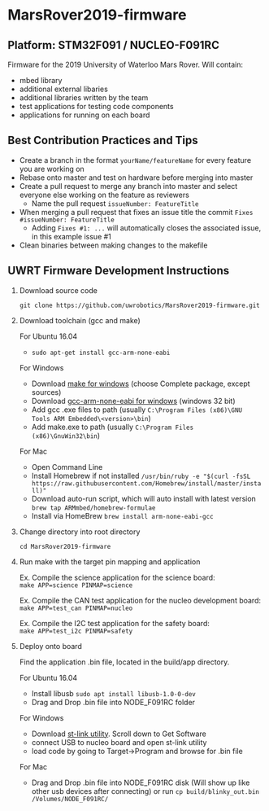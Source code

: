 # MarsRover2019-firmware

## Platform: STM32F091 / NUCLEO-F091RC

Firmware for the 2019 University of Waterloo Mars Rover. Will contain:
- mbed library
- additional external libaries
- additional libraries written by the team
- test applications for testing code components
- applications for running on each board

## Best Contribution Practices and Tips

- Create a branch in the format `yourName/featureName` for every feature you are working on
- Rebase onto master and test on hardware before merging into master
- Create a pull request to merge any branch into master and select everyone else working on the feature as reviewers
  - Name the pull request `issueNumber: FeatureTitle`
- When merging a pull request that fixes an issue title the commit `Fixes #issueNumber: FeatureTitle`
  - Adding `Fixes #1: ...` will automatically closes the associated issue, in this example issue #1
- Clean binaries between making changes to the makefile

## UWRT Firmware Development Instructions

1. Download source code 
    
    `git clone https://github.com/uwrobotics/MarsRover2019-firmware.git`

2. Download toolchain (gcc and make)
   
   For Ubuntu 16.04
    - `sudo apt-get install gcc-arm-none-eabi`
		
	For Windows
    - Download [make for windows](http://gnuwin32.sourceforge.net/packages/make.htm) (choose Complete package, except sources)
    - Download [gcc-arm-none-eabi for windows](https://developer.arm.com/open-source/gnu-toolchain/gnu-rm/downloads) (windows 32 bit)
    - Add gcc .exe files to path (usually `C:\Program Files (x86)\GNU Tools ARM Embedded\<version>\bin`)
    - Add make.exe to path (usually `C:\Program Files (x86)\GnuWin32\bin`)
	
	For Mac
    - Open Command Line
    - Install Homebrew if not installed 
    	`/usr/bin/ruby -e "$(curl -fsSL https://raw.githubusercontent.com/Homebrew/install/master/install)"`
    - Download auto-run script, which will auto install <arm-none-eabi-gcc> with latest version
    	`brew tap ARMmbed/homebrew-formulae`
    - Install <arm-none-eabi-gcc> via HomeBrew
    	`brew install arm-none-eabi-gcc`
	
3. Change directory into root directory

    `cd MarsRover2019-firmware`

4. Run make with the target pin mapping and application

    Ex. Compile the science application for the science board:  
    `make APP=science PINMAP=science`

    Ex. Compile the CAN test application for the nucleo development board:  
    `make APP=test_can PINMAP=nucleo`

    Ex. Compile the I2C test application for the safety board:  
    `make APP=test_i2c PINMAP=safety`

5. Deploy onto board

    Find the application .bin file, located in the build/app directory.

	For Ubuntu 16.04
		
    - Install libusb `sudo apt install libusb-1.0-0-dev`
    - Drag and Drop .bin file into NODE_F091RC folder
	
	For Windows
    
    - Download [st-link utility](http://www.st.com/content/st_com/en/products/development-tools/software-development-tools/stm32-software-development-tools/stm32-programmers/stsw-link004.html). Scroll down to Get Software
    - connect USB to nucleo board and open st-link utility
    - load code by going to Target->Program and browse for .bin file
	
	For Mac
    - Drag and Drop .bin file into NODE_F091RC disk (Will show up like other usb devices after connecting) or run `cp build/blinky_out.bin /Volumes/NODE_F091RC/`
